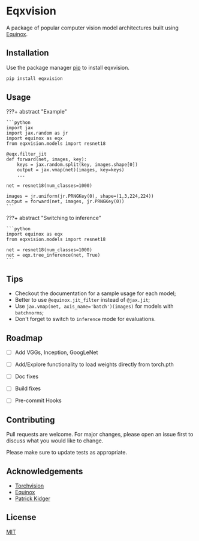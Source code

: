 # Eqxvision

A package of popular computer vision model architectures built using [Equinox](https://docs.kidger.site/equinox/).

## Installation

Use the package manager [pip](https://pip.pypa.io/en/stable/) to install eqxvision.

```bash
pip install eqxvision
```

## Usage

???+ abstract "Example"

    ```python
    import jax
    import jax.random as jr
    import equinox as eqx
    from eqxvision.models import resnet18
    
    @eqx.filter_jit
    def forward(net, images, key):
        keys = jax.random.split(key, images.shape[0])
        output = jax.vmap(net)(images, key=keys)
        ...
        
    net = resnet18(num_classes=1000)
    
    images = jr.uniform(jr.PRNGKey(0), shape=(1,3,224,224))
    output = forward(net, images, jr.PRNGKey(0))
    ```

???+ abstract "Switching to inference"

    ```python
    import equinox as eqx
    from eqxvision.models import resnet18
    
    net = resnet18(num_classes=1000)
    net = eqx.tree_inference(net, True)
    ```

## Tips
- Checkout the documentation for a sample usage for each model;
- Better to use `@equinox.jit_filter` instead of `@jax.jit`;
- Use `jax.vmap(net, axis_name='batch')(images)` for models with `batchnorms`;
- Don't forget to switch to `inference` mode for evaluations.

## Roadmap

- [ ] Add VGGs, Inception, GoogLeNet
- [ ] Add/Explore functionality to load weights directly from torch.pth
- [ ] Doc fixes
- [ ] Build fixes
- [ ] Pre-commit Hooks


## Contributing
Pull requests are welcome. For major changes, please open an issue first to discuss what you would like to change.

Please make sure to update tests as appropriate.

## Acknowledgements
- [Torchvision](https://pytorch.org/vision/stable/index.html)
- [Equinox](https://github.com/patrick-kidger/equinox)
- [Patrick Kidger](https://github.com/patrick-kidger)

## License
[MIT](https://choosealicense.com/licenses/mit/)